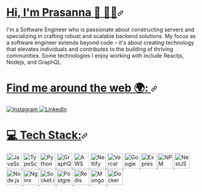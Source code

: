 <!-- Introduction -->

<h1 id="user-content-hi-im-prasanna--" dir="auto"><a class="heading-link" href="#hi-im-prasanna--">Hi, I'm Prasanna 👋 🧑‍💻<svg class="octicon octicon-link" viewBox="0 0 16 16" version="1.1" width="16" height="16" aria-hidden="true"><path d="m7.775 3.275 1.25-1.25a3.5 3.5 0 1 1 4.95 4.95l-2.5 2.5a3.5 3.5 0 0 1-4.95 0 .751.751 0 0 1 .018-1.042.751.751 0 0 1 1.042-.018 1.998 1.998 0 0 0 2.83 0l2.5-2.5a2.002 2.002 0 0 0-2.83-2.83l-1.25 1.25a.751.751 0 0 1-1.042-.018.751.751 0 0 1-.018-1.042Zm-4.69 9.64a1.998 1.998 0 0 0 2.83 0l1.25-1.25a.751.751 0 0 1 1.042.018.751.751 0 0 1 .018 1.042l-1.25 1.25a3.5 3.5 0 1 1-4.95-4.95l2.5-2.5a3.5 3.5 0 0 1 4.95 0 .751.751 0 0 1-.018 1.042.751.751 0 0 1-1.042.018 1.998 1.998 0 0 0-2.83 0l-2.5 2.5a1.998 1.998 0 0 0 0 2.83Z"></path></svg></a></h1>

I'm a Software Engineer who is passionate about constructing servers and specializing in crafting robust and scalable backend solutions. My focus as a software engineer extends beyond code – it's about creating technology that elevates individuals and contributes to the building of thriving communities. Some technologies I enjoy working with include Reactjs, Nodejs, and GraphQL.

<!-- Introduction / End -->

<!-- Socials -->

<h1 id="user-content--socials" dir="auto">
   <a class="heading-link" href="#-socials">
      Find me around the web 🌍:
      <svg class="octicon octicon-link" viewBox="0 0 16 16" version="1.1" width="16" height="16" aria-hidden="true">
         <path d="m7.775 3.275 1.25-1.25a3.5 3.5 0 1 1 4.95 4.95l-2.5 2.5a3.5 3.5 0 0 1-4.95 0 .751.751 0 0 1 .018-1.042.751.751 0 0 1 1.042-.018 1.998 1.998 0 0 0 2.83 0l2.5-2.5a2.002 2.002 0 0 0-2.83-2.83l-1.25 1.25a.751.751 0 0 1-1.042-.018.751.751 0 0 1-.018-1.042Zm-4.69 9.64a1.998 1.998 0 0 0 2.83 0l1.25-1.25a.751.751 0 0 1 1.042.018.751.751 0 0 1 .018 1.042l-1.25 1.25a3.5 3.5 0 1 1-4.95-4.95l2.5-2.5a3.5 3.5 0 0 1 4.95 0 .751.751 0 0 1-.018 1.042.751.751 0 0 1-1.042.018 1.998 1.998 0 0 0-2.83 0l-2.5 2.5a1.998 1.998 0 0 0 0 2.83Z"></path>
      </svg>
   </a>
</h1>
<p dir="auto">
   <a href="https://www.instagram.com/prasannak14/" rel="nofollow">
      <img src="https://img.shields.io/badge/Instagram-%23E4405F.svg?logo=Instagram&amp;logoColor=white" alt="Instagram" style="max-width: 100%;">
   </a> 
   <a href="https://www.linkedin.com/in/prasanna-koirala-51ba09218/" rel="nofollow">
      <img src="https://img.shields.io/badge/LinkedIn-%230077B5.svg?logo=linkedin&amp;logoColor=white" alt="LinkedIn" style="max-width: 100%;">
   </a> 
</p>

<!-- Socials / End  -->

<!-- Tech Stack -->

<h1 id="user-content--tech-stack" dir="auto"><a class="heading-link" href="#-tech-stack">💻 Tech Stack:<svg class="octicon octicon-link" viewBox="0 0 16 16" version="1.1" width="16" height="16" aria-hidden="true"><path d="m7.775 3.275 1.25-1.25a3.5 3.5 0 1 1 4.95 4.95l-2.5 2.5a3.5 3.5 0 0 1-4.95 0 .751.751 0 0 1 .018-1.042.751.751 0 0 1 1.042-.018 1.998 1.998 0 0 0 2.83 0l2.5-2.5a2.002 2.002 0 0 0-2.83-2.83l-1.25 1.25a.751.751 0 0 1-1.042-.018.751.751 0 0 1-.018-1.042Zm-4.69 9.64a1.998 1.998 0 0 0 2.83 0l1.25-1.25a.751.751 0 0 1 1.042.018.751.751 0 0 1 .018 1.042l-1.25 1.25a3.5 3.5 0 1 1-4.95-4.95l2.5-2.5a3.5 3.5 0 0 1 4.95 0 .751.751 0 0 1-.018 1.042.751.751 0 0 1-1.042.018 1.998 1.998 0 0 0-2.83 0l-2.5 2.5a1.998 1.998 0 0 0 0 2.83Z"></path></svg></a></h1>

<p dir="auto">
   <a href="https://www.javascript.com/" target="_blank" rel="noopener noreferrer">
      <img src="https://cdn.jsdelivr.net/gh/devicons/devicon/icons/javascript/javascript-original.svg" alt="JavaScript" width="40" height="40" style="max-width: 100%;">
   </a>
   <a href="https://www.typescriptlang.org/" target="_blank" rel="noopener noreferrer">
      <img src="https://cdn.jsdelivr.net/gh/devicons/devicon/icons/typescript/typescript-original.svg" alt="TypeScript" width="40" height="40" style="max-width: 100%;">
   </a>
   <a href="https://www.python.org/" target="_blank" rel="noopener noreferrer">
      <img src="https://cdn.jsdelivr.net/gh/devicons/devicon/icons/python/python-original.svg" alt="Python" width="40" height="40" style="max-width: 100%;">
   </a>
   <a href="https://graphql.org/" target="_blank" rel="noopener noreferrer">
      <img src="https://cdn.jsdelivr.net/gh/devicons/devicon@latest/icons/graphql/graphql-plain.svg" alt="GraphQL" width="40" height="40" style="max-width: 100%;">
   </a>
   <a href="https://aws.amazon.com/" target="_blank" rel="noopener noreferrer">
      <img src="https://cdn.jsdelivr.net/gh/devicons/devicon@latest/icons/amazonwebservices/amazonwebservices-original-wordmark.svg" alt="AWS" width="40" height="40" style="max-width: 100%;">
   </a>
   <a href="https://www.netlify.com/" target="_blank" rel="noopener noreferrer">
      <img src="https://cdn.jsdelivr.net/gh/devicons/devicon/icons/netlify/netlify-original.svg" alt="Netlify" width="40" height="40" style="max-width: 100%;">
   </a>
   <a href="https://vercel.com/" target="_blank" rel="noopener noreferrer">
      <img src="https://cdn.jsdelivr.net/gh/devicons/devicon/icons/vercel/vercel-original.svg" alt="Vercel" width="40" height="40" style="max-width: 100%;">
   </a>
   <a href="https://cloud.google.com/" target="_blank" rel="noopener noreferrer">
      <img src="https://cdn.jsdelivr.net/gh/devicons/devicon/icons/googlecloud/googlecloud-original.svg" alt="Google Cloud" width="40" height="40" style="max-width: 100%;">
   </a>
<!--    <a href="https://www.apollographql.com/" target="_blank" rel="noopener noreferrer">
      <img src="https://cdn.jsdelivr.net/gh/devicons/devicon/icons/apollographql/apollographql-original.svg" alt="Apollo GraphQL" width="40" height="40" style="max-width: 100%;">
   </a> -->
   <a href="https://expressjs.com/" target="_blank" rel="noopener noreferrer">
      <img src="https://cdn.jsdelivr.net/gh/devicons/devicon/icons/express/express-original.svg" alt="Express.js" width="40" height="40" style="max-width: 100%;">
   </a>
   <a href="https://www.npmjs.com/" target="_blank" rel="noopener noreferrer">
      <img src="https://cdn.jsdelivr.net/gh/devicons/devicon/icons/npm/npm-original-wordmark.svg" alt="NPM" width="40" height="40" style="max-width: 100%;">
   </a>
   <a href="https://nestjs.com/" target="_blank" rel="noopener noreferrer">
      <img src="https://cdn.jsdelivr.net/gh/devicons/devicon@latest/icons/nestjs/nestjs-original.svg" alt="NestJS" width="40" height="40" style="max-width: 100%;">
   </a>
   <a href="https://nodejs.org/" target="_blank" rel="noopener noreferrer">
      <img src="https://cdn.jsdelivr.net/gh/devicons/devicon/icons/nodejs/nodejs-original.svg" alt="Node.js" width="40" height="40" style="max-width: 100%;">
   </a>
   <a href="https://www.nginx.com/" target="_blank" rel="noopener noreferrer">
      <img src="https://cdn.jsdelivr.net/gh/devicons/devicon/icons/nginx/nginx-original.svg" alt="Nginx" width="40" height="40" style="max-width: 100%;">
   </a>
   <a href="https://socket.io/" target="_blank" rel="noopener noreferrer">
      <img src="https://cdn.jsdelivr.net/gh/devicons/devicon/icons/socketio/socketio-original.svg" alt="Socket.io" width="40" height="40" style="max-width: 100%;">
   </a>
   <a href="https://www.postgresql.org/" target="_blank" rel="noopener noreferrer">
      <img src="https://cdn.jsdelivr.net/gh/devicons/devicon/icons/postgresql/postgresql-original.svg" alt="PostgreSQL" width="40" height="40" style="max-width: 100%;">
   </a>
   <a href="https://redis.io/" target="_blank" rel="noopener noreferrer">
      <img src="https://cdn.jsdelivr.net/gh/devicons/devicon/icons/redis/redis-original.svg" alt="Redis" width="40" height="40" style="max-width: 100%;">
   </a>
   <a href="https://www.mongodb.com/" target="_blank" rel="noopener noreferrer">
      <img src="https://cdn.jsdelivr.net/gh/devicons/devicon/icons/mongodb/mongodb-original.svg" alt="MongoDB" width="40" height="40" style="max-width: 100%;">
   </a>
   <a href="https://www.docker.com/" target="_blank" rel="noopener noreferrer">
      <img src="https://cdn.jsdelivr.net/gh/devicons/devicon/icons/docker/docker-original.svg" alt="Docker" width="40" height="40" style="max-width: 100%;">
   </a>
</p>

<!-- Tech stack / End -->
